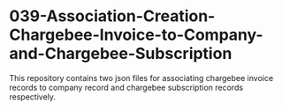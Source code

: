 # 039-Association-Creation-Chargebee-Invoice-to-Company-and-Chargebee-Subscription
This repository contains two json files for associating chargebee invoice records to company record and chargebee subscription records respectively.
